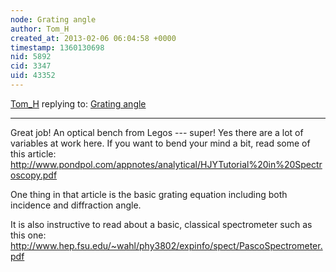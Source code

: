 ```yaml
---
node: Grating angle
author: Tom_H
created_at: 2013-02-06 06:04:58 +0000
timestamp: 1360130698
nid: 5892
cid: 3347
uid: 43352
---
```




[Tom_H](../profile/Tom_H) replying to: [Grating angle](../notes/cfastie/2-5-2013/grating-angle)

----
Great job!
An optical bench from Legos --- super!
Yes there are a lot of variables at work here.  If you want to bend your mind a bit, read some of this article:
http://www.pondpol.com/appnotes/analytical/HJYTutorial%20in%20Spectroscopy.pdf

One thing in that article is the basic grating equation including both incidence and diffraction angle.

It is also instructive to read about a basic, classical spectrometer such as this one: http://www.hep.fsu.edu/~wahl/phy3802/expinfo/spect/PascoSpectrometer.pdf
